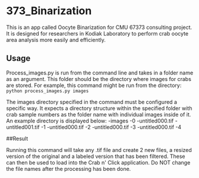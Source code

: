# 373_Binarization
This is an app called Oocyte Binarization for CMU 67373 consulting project. It is designed for researchers in Kodiak Laboratory to perform crab oocyte area analysis more easily and efficiently.

## Usage

Process_images.py is run from the command line and takes in a folder name as an argument. This folder should be the directory where images for crabs are stored. For example, this command might be run from the directory:
`python process_images.py images`
	
The images directory specified in the command must be configured a specific way. It expects a directory structure within the specified folder with crab sample numbers as the folder name with individual images inside of it. An example directory is displayed below:
	-images
		-0
			-untitled000.tif
			-untitled001.tif
		-1
			-untitled000.tif
		-2
			-untitled000.tif
		-3
			-untitled000.tif
		-4

##Result

Running this command will take any .tif file and create 2 new files, a resized version of the original and a labeled version that has been filtered. These can then be used to load into the Crab n' Click application. Do NOT change the file names after the processing has been done.

